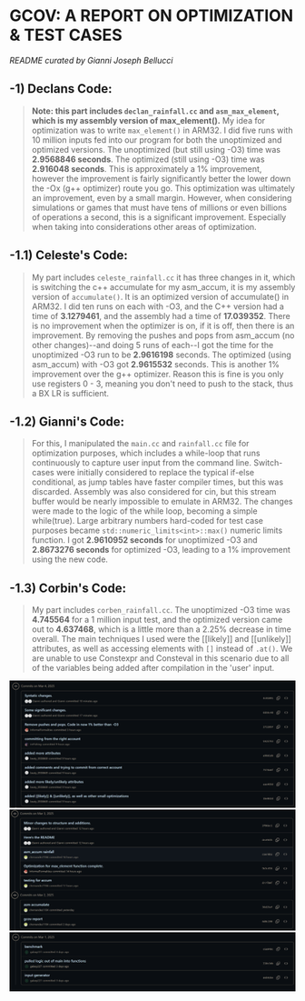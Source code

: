 # GCOV: A REPORT ON OPTIMIZATION & TEST CASES 
*README curated by Gianni Joseph Bellucci* 

## -1) Declans Code: 
> **Note: this part includes `declan_rainfall.cc` and `asm_max_element`, which is my assembly version of max_element().** My idea for optimization was to write `max_element()` in ARM32. I did five runs with 10 million inputs fed into our program for both the unoptimized and optimized versions. The unoptimized (but still using -O3) time was **2.9568846 seconds**. The optimized (still using -O3) time was **2.916048 seconds**. This is approximately a 1% improvement, however the improvement is fairly significantly better the lower down the -Ox (g++ optimizer) route you go. This optimization was ultimately an improvement, even by a small margin. However, when considering simulations or games that must have tens of millions or even billions of operations a second, this is a significant improvement. Especially when taking into considerations other areas of optimization.

## -1.1) Celeste's Code: 
> My part includes `celeste_rainfall.cc` it has three changes in it, which is switching the c++ accumulate for my asm_accum, it is my assembly version of `accumulate()`. It is an optimized version of accumulate() in ARM32. I did ten runs on each with -O3, and the C++ version had a time of **3.1279461**, and the assembly had a time of **17.039352**. There is no improvement when the optimizer is on, if it is off, then there is an improvement. By removing the pushes and pops from asm_accum (no other changes)--and doing 5 runs of each--I got the time for the unoptimized -O3 run to be **2.9616198** seconds. The optimized (using asm_accum) with -O3 got **2.9615532** seconds. This is another 1% improvement over the g++ optimizer. Reason this is fine is you only use registers 0 - 3, meaning you don't need to push to the stack, thus a BX LR is sufficient. 

## -1.2) Gianni's Code: 
> For this, I manipulated the `main.cc` and `rainfall.cc` file for optimization purposes, which includes a while-loop that runs continuously to capture user input from the command line. Switch-cases were initially considered to replace the typical if-else conditional, as jump tables have faster compiler times, but this was discarded. Assembly was also considered for cin, but this stream buffer would be nearly impossible to emulate in ARM32. The changes were made to the logic of the while loop, becoming a simple while(true). Large arbitrary numbers hard-coded for test case purposes became `std::numeric_limits<int>::max()` numeric limits function. I got **2.9610952 seconds** for unoptimized -O3 and **2.8673276 seconds** for optimized -O3, leading to a 1% improvement using the new code. 

## -1.3) Corbin's Code: 
> My part includes `corben_rainfall.cc`. The unoptimized -O3 time was **4.745564** for a 1 million input test, and the optimized version came out to **4.637468**, which is a little more than a 2.25% decrease in time overall. The main techniques I used were the [[likely]] and  [[unlikely]] attributes, as well as accessing elements with `[]` instead of `.at()`. We are unable to use Constexpr and Consteval in this scenario due to all of the variables being added after compilation in the 'user' input.

![Contributions](./screen1.png)
![ibid.](./screen2.png)
![ibid.](./screen3.png)

